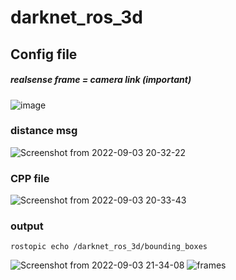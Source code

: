 # darknet_ros_3d
## Config file 
##### realsense frame = camera link  (important)
![image](https://user-images.githubusercontent.com/88171531/188267588-89943ba7-00cd-4cd9-afc3-743bf354200a.png)
### distance msg
![Screenshot from 2022-09-03 20-32-22](https://user-images.githubusercontent.com/88171531/188268582-0b472bc6-d08c-42a1-855f-8d89a1bf42bb.png)

### CPP file
![Screenshot from 2022-09-03 20-33-43](https://user-images.githubusercontent.com/88171531/188268584-be94f646-863b-4907-a481-bb068ecf63cd.png)
 
### output
```
rostopic echo /darknet_ros_3d/bounding_boxes

```
![Screenshot from 2022-09-03 21-34-08](https://user-images.githubusercontent.com/88171531/188270562-20a0bc71-79bb-45da-810f-dda723be1744.png)
![frames](https://user-images.githubusercontent.com/88171531/188303353-708cf03b-44c7-4f2b-800b-a777d119bd64.png)
